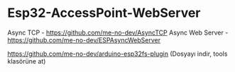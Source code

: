 # Esp32-AccessPoint-WebServer

Async TCP - https://github.com/me-no-dev/AsyncTCP
Async Web Server - https://github.com/me-no-dev/ESPAsyncWebServer

https://github.com/me-no-dev/arduino-esp32fs-plugin (Dosyayı indir, tools klasörüne at)
